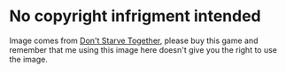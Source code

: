 

No copyright infrigment intended
================================

Image comes from [Don't Starve Together](https://www.kleientertainment.com/games/dont-starve-together), please buy this game and remember that me using this image here doesn't give you the right to use the image.